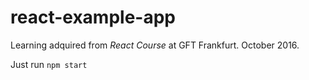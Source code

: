 # react-example-app

Learning adquired from *React Course* at GFT Frankfurt. October 2016.

Just run `npm start`
